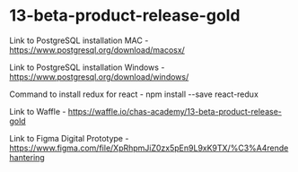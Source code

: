 # 13-beta-product-release-gold 

Link to PostgreSQL installation MAC - https://www.postgresql.org/download/macosx/

Link to PostgreSQL installation Windows - https://www.postgresql.org/download/windows/ 

Command to install redux for react - npm install --save react-redux

Link to Waffle - https://waffle.io/chas-academy/13-beta-product-release-gold

Link to Figma Digital Prototype - https://www.figma.com/file/XpRhpmJiZ0zx5pEn9L9xK9TX/%C3%A4rendehantering

